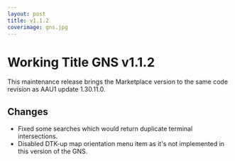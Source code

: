 ```yaml
---
layout: post
title: v1.1.2
coverimage: gns.jpg
---
```

# Working Title GNS v1.1.2

This maintenance release brings the Marketplace version to the same code revision as AAU1 update 1.30.11.0.

## Changes

* Fixed some searches which would return duplicate terminal intersections.
* Disabled DTK-up map orientation menu item as it's not implemented in this version of the GNS.